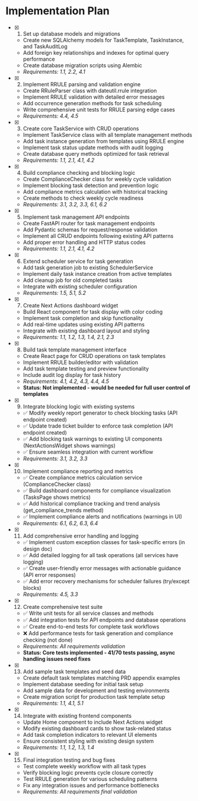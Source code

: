 # Implementation Plan

- [x] 1. Set up database models and migrations
  - Create new SQLAlchemy models for TaskTemplate, TaskInstance, and TaskAuditLog
  - Add foreign key relationships and indexes for optimal query performance
  - Create database migration scripts using Alembic
  - _Requirements: 1.1, 2.2, 4.1_

- [x] 2. Implement RRULE parsing and validation engine
  - Create RRuleParser class with dateutil.rrule integration
  - Implement RRULE validation with detailed error messages
  - Add occurrence generation methods for task scheduling
  - Write comprehensive unit tests for RRULE parsing edge cases
  - _Requirements: 4.4, 4.5_

- [x] 3. Create core TaskService with CRUD operations
  - Implement TaskService class with all template management methods
  - Add task instance generation from templates using RRULE engine
  - Implement task status update methods with audit logging
  - Create database query methods optimized for task retrieval
  - _Requirements: 1.1, 2.1, 4.1, 4.2_

- [x] 4. Build compliance checking and blocking logic
  - Create ComplianceChecker class for weekly cycle validation
  - Implement blocking task detection and prevention logic
  - Add compliance metrics calculation with historical tracking
  - Create methods to check weekly cycle readiness
  - _Requirements: 3.1, 3.2, 3.3, 6.1, 6.2_

- [x] 5. Implement task management API endpoints
  - Create FastAPI router for task management endpoints
  - Add Pydantic schemas for request/response validation
  - Implement all CRUD endpoints following existing API patterns
  - Add proper error handling and HTTP status codes
  - _Requirements: 1.1, 2.1, 4.1, 4.2_

- [x] 6. Extend scheduler service for task generation
  - Add task generation job to existing SchedulerService
  - Implement daily task instance creation from active templates
  - Add cleanup job for old completed tasks
  - Integrate with existing scheduler configuration
  - _Requirements: 1.5, 5.1, 5.2_

- [x] 7. Create Next Actions dashboard widget
  - Build React component for task display with color coding
  - Implement task completion and skip functionality
  - Add real-time updates using existing API patterns
  - Integrate with existing dashboard layout and styling
  - _Requirements: 1.1, 1.2, 1.3, 1.4, 2.1, 2.3_

- [x] 8. Build task template management interface
  - Create React page for CRUD operations on task templates
  - Implement RRULE builder/editor with validation
  - Add task template testing and preview functionality
  - Include audit log display for task history
  - _Requirements: 4.1, 4.2, 4.3, 4.4, 4.5_
  - **Status: Not implemented - would be needed for full user control of templates**

- [x] 9. Integrate blocking logic with existing systems
  - ✅ Modify weekly report generator to check blocking tasks (API endpoint created)
  - ✅ Update trade ticket builder to enforce task completion (API endpoint created)
  - ✅ Add blocking task warnings to existing UI components (NextActionsWidget shows warnings)
  - ✅ Ensure seamless integration with current workflow
  - _Requirements: 3.1, 3.2, 3.3_

- [x] 10. Implement compliance reporting and metrics
  - ✅ Create compliance metrics calculation service (ComplianceChecker class)
  - ✅ Build dashboard components for compliance visualization (TasksPage shows metrics)
  - ✅ Add historical compliance tracking and trend analysis (get_compliance_trends method)
  - ✅ Implement compliance alerts and notifications (warnings in UI)
  - _Requirements: 6.1, 6.2, 6.3, 6.4_

- [x] 11. Add comprehensive error handling and logging
  - ✅ Implement custom exception classes for task-specific errors (in design doc)
  - ✅ Add detailed logging for all task operations (all services have logging)
  - ✅ Create user-friendly error messages with actionable guidance (API error responses)
  - ✅ Add error recovery mechanisms for scheduler failures (try/except blocks)
  - _Requirements: 4.5, 3.3_

- [x] 12. Create comprehensive test suite
  - ✅ Write unit tests for all service classes and methods
  - ✅ Add integration tests for API endpoints and database operations
  - ✅ Create end-to-end tests for complete task workflows
  - ❌ Add performance tests for task generation and compliance checking (not done)
  - _Requirements: All requirements validation_
  - **Status: Core tests implemented - 41/70 tests passing, async handling issues need fixes**

- [x] 13. Add sample task templates and seed data
  - Create default task templates matching PRD appendix examples
  - Implement database seeding for initial task setup
  - Add sample data for development and testing environments
  - Create migration script for production task template setup
  - _Requirements: 1.1, 4.1, 5.1_

- [x] 14. Integrate with existing frontend components
  - Update Home component to include Next Actions widget
  - Modify existing dashboard cards to show task-related status
  - Add task completion indicators to relevant UI elements
  - Ensure consistent styling with existing design system
  - _Requirements: 1.1, 1.2, 1.3, 1.4_

- [x] 15. Final integration testing and bug fixes
  - Test complete weekly workflow with all task types
  - Verify blocking logic prevents cycle closure correctly
  - Test RRULE generation for various scheduling patterns
  - Fix any integration issues and performance bottlenecks
  - _Requirements: All requirements final validation_